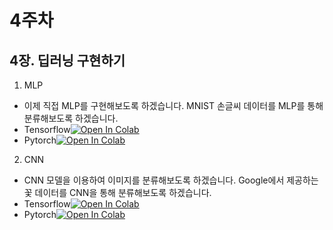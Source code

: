 # 4주차

## 4장. 딥러닝 구현하기

1. MLP

- 이제 직접 MLP를 구현해보도록 하겠습니다. MNIST 손글씨 데이터를 MLP를 통해 분류해보도록 하겠습니다. 
- Tensorflow[![Open In Colab](https://colab.research.google.com/assets/colab-badge.svg)](https://colab.research.google.com/drive/1JT3DIe4VGvkN-INd-AMCwLCZmckzJ8pr?usp=sharing)
- Pytorch[![Open In Colab](https://colab.research.google.com/assets/colab-badge.svg)](https://colab.research.google.com/drive/1AufDjZBVZlLXGPcmqhImlOlm7MAuCGBz?usp=sharing)

2. CNN

- CNN 모델을 이용하여 이미지를 분류해보도록 하겠습니다. Google에서 제공하는 꽃 데이터를 CNN을 통해 분류해보도록 하겠습니다.
- Tensorflow[![Open In Colab](https://colab.research.google.com/assets/colab-badge.svg)](https://colab.research.google.com/drive/1nGQMhpaWpnWLl4lIfDWgEzAiGEtMLCCm?usp=sharing)
- Pytorch[![Open In Colab](https://colab.research.google.com/assets/colab-badge.svg)](https://colab.research.google.com/drive/1YS5-j9lhbNwvjgOfNfWa16VWLMczhgQi?usp=sharing)

